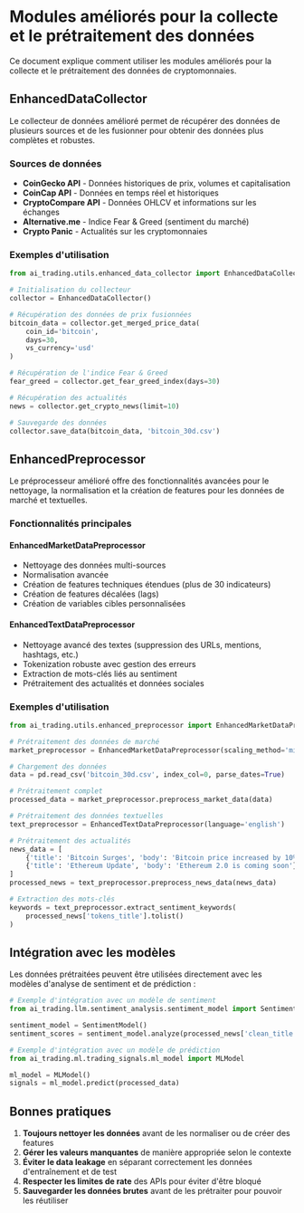 # Modules améliorés pour la collecte et le prétraitement des données

Ce document explique comment utiliser les modules améliorés pour la collecte et le prétraitement des données de cryptomonnaies.

## EnhancedDataCollector

Le collecteur de données amélioré permet de récupérer des données de plusieurs sources et de les fusionner pour obtenir des données plus complètes et robustes.

### Sources de données

- **CoinGecko API** - Données historiques de prix, volumes et capitalisation
- **CoinCap API** - Données en temps réel et historiques
- **CryptoCompare API** - Données OHLCV et informations sur les échanges
- **Alternative.me** - Indice Fear & Greed (sentiment du marché)
- **Crypto Panic** - Actualités sur les cryptomonnaies

### Exemples d'utilisation

```python
from ai_trading.utils.enhanced_data_collector import EnhancedDataCollector

# Initialisation du collecteur
collector = EnhancedDataCollector()

# Récupération des données de prix fusionnées
bitcoin_data = collector.get_merged_price_data(
    coin_id='bitcoin',
    days=30,
    vs_currency='usd'
)

# Récupération de l'indice Fear & Greed
fear_greed = collector.get_fear_greed_index(days=30)

# Récupération des actualités
news = collector.get_crypto_news(limit=10)

# Sauvegarde des données
collector.save_data(bitcoin_data, 'bitcoin_30d.csv')
```

## EnhancedPreprocessor

Le préprocesseur amélioré offre des fonctionnalités avancées pour le nettoyage, la normalisation et la création de features pour les données de marché et textuelles.

### Fonctionnalités principales

#### EnhancedMarketDataPreprocessor
- Nettoyage des données multi-sources
- Normalisation avancée
- Création de features techniques étendues (plus de 30 indicateurs)
- Création de features décalées (lags)
- Création de variables cibles personnalisées

#### EnhancedTextDataPreprocessor
- Nettoyage avancé des textes (suppression des URLs, mentions, hashtags, etc.)
- Tokenization robuste avec gestion des erreurs
- Extraction de mots-clés liés au sentiment
- Prétraitement des actualités et données sociales

### Exemples d'utilisation

```python
from ai_trading.utils.enhanced_preprocessor import EnhancedMarketDataPreprocessor, EnhancedTextDataPreprocessor

# Prétraitement des données de marché
market_preprocessor = EnhancedMarketDataPreprocessor(scaling_method='minmax')

# Chargement des données
data = pd.read_csv('bitcoin_30d.csv', index_col=0, parse_dates=True)

# Prétraitement complet
processed_data = market_preprocessor.preprocess_market_data(data)

# Prétraitement des données textuelles
text_preprocessor = EnhancedTextDataPreprocessor(language='english')

# Prétraitement des actualités
news_data = [
    {'title': 'Bitcoin Surges', 'body': 'Bitcoin price increased by 10%'},
    {'title': 'Ethereum Update', 'body': 'Ethereum 2.0 is coming soon'}
]
processed_news = text_preprocessor.preprocess_news_data(news_data)

# Extraction des mots-clés
keywords = text_preprocessor.extract_sentiment_keywords(
    processed_news['tokens_title'].tolist()
)
```

## Intégration avec les modèles

Les données prétraitées peuvent être utilisées directement avec les modèles d'analyse de sentiment et de prédiction :

```python
# Exemple d'intégration avec un modèle de sentiment
from ai_trading.llm.sentiment_analysis.sentiment_model import SentimentModel

sentiment_model = SentimentModel()
sentiment_scores = sentiment_model.analyze(processed_news['clean_title'].tolist())

# Exemple d'intégration avec un modèle de prédiction
from ai_trading.ml.trading_signals.ml_model import MLModel

ml_model = MLModel()
signals = ml_model.predict(processed_data)
```

## Bonnes pratiques

1. **Toujours nettoyer les données** avant de les normaliser ou de créer des features
2. **Gérer les valeurs manquantes** de manière appropriée selon le contexte
3. **Éviter le data leakage** en séparant correctement les données d'entraînement et de test
4. **Respecter les limites de rate** des APIs pour éviter d'être bloqué
5. **Sauvegarder les données brutes** avant de les prétraiter pour pouvoir les réutiliser 